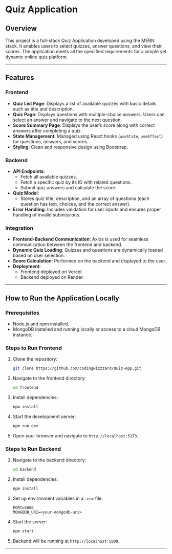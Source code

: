 # Quiz Application

## Overview
This project is a full-stack Quiz Application developed using the MERN stack. It enables users to select quizzes, answer questions, and view their scores. The application meets all the specified requirements for a simple yet dynamic online quiz platform.

---

## Features

### Frontend
- **Quiz List Page**: Displays a list of available quizzes with basic details such as title and description.
- **Quiz Page**: Displays questions with multiple-choice answers. Users can select an answer and navigate to the next question.
- **Score Summary Page**: Displays the user’s score along with correct answers after completing a quiz.
- **State Management**: Managed using React hooks (`useState`, `useEffect`) for questions, answers, and scores.
- **Styling**: Clean and responsive design using Bootstrap.

### Backend
- **API Endpoints**:
  - Fetch all available quizzes.
  - Fetch a specific quiz by its ID with related questions.
  - Submit quiz answers and calculate the score.
- **Quiz Model**:
  - Stores quiz title, description, and an array of questions (each question has text, choices, and the correct answer).
- **Error Handling**: Includes validation for user inputs and ensures proper handling of invalid submissions.

### Integration
- **Frontend-Backend Communication**: Axios is used for seamless communication between the frontend and backend.
- **Dynamic Quiz Loading**: Quizzes and questions are dynamically loaded based on user selection.
- **Score Calculation**: Performed on the backend and displayed to the user.
- **Deployment**:
  - Frontend deployed on Vercel.
  - Backend deployed on Render.

---

## How to Run the Application Locally

### Prerequisites
- Node.js and npm installed.
- MongoDB installed and running locally or access to a cloud MongoDB instance.

### Steps to Run Frontend
1. Clone the repository:
   ```bash
   git clone https://github.com/codingwizzzard/Quiz-App.git
   ```
2. Navigate to the frontend directory:
   ```bash
   cd frontend
   ```
3. Install dependencies:
   ```bash
   npm install
   ```
4. Start the development server:
   ```bash
   npm run dev
   ```
5. Open your browser and navigate to `http://localhost:5173`.

### Steps to Run Backend
1. Navigate to the backend directory:
   ```bash
   cd backend
   ```
2. Install dependencies:
   ```bash
   npm install
   ```
3. Set up environment variables in a `.env` file:
   ```
   PORT=5000
   MONGODB_URI=<your-mongodb-uri>
   ```
4. Start the server:
   ```bash
   npm start
   ```
5. Backend will be running at `http://localhost:5000`.
---

